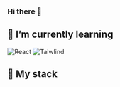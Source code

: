 ### Hi there 👋



## 🌱 I’m currently learning 
![React](https://img.shields.io/badge/react-%2320232a.svg?style=for-the-badge&logo=react&logoColor=%2361DAFB)
![Taiwlind](https://img.shields.io/badge/react-%2320232a.svg?style=for-the-badge&logo=react&logoColor=%2361DAFB](https://img.shields.io/badge/Tailwind_CSS-38B2AC?style=for-the-badge&logo=tailwind-css&logoColor=white)https://img.shields.io/badge/Tailwind_CSS-38B2AC?style=for-the-badge&logo=tailwind-css&logoColor=white)

## 💼 My stack

